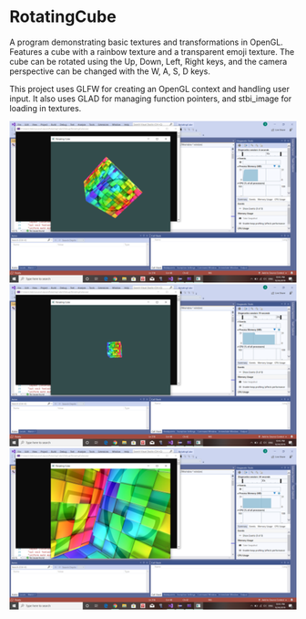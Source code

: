 # RotatingCube
A program demonstrating basic textures and transformations in OpenGL. Features a cube with a rainbow texture and a transparent emoji texture. The cube can be rotated using the Up, Down, Left, Right keys, and the camera perspective can be changed with the W, A, S, D keys.

This project uses GLFW for creating an OpenGL context and handling user input. It also uses GLAD for managing function pointers, and stbi_image for loading in textures.

![](Screenshots/Screenshot%20(76).png)
![](Screenshots/Screenshot%20(77).png)
![](Screenshots/Screenshot%20(78).png)
